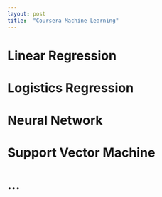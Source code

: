```yaml
---
layout: post
title:  "Coursera Machine Learning"
---
```


# Linear Regression
# Logistics Regression
# Neural Network
# Support Vector Machine
# ...
